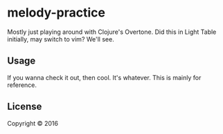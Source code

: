 # melody-practice

Mostly just playing around with Clojure's Overtone. Did this in Light Table initially, may switch to vim? We'll see.

## Usage

If you wanna check it out, then cool. It's whatever. This is mainly for reference.

## License

Copyright © 2016
